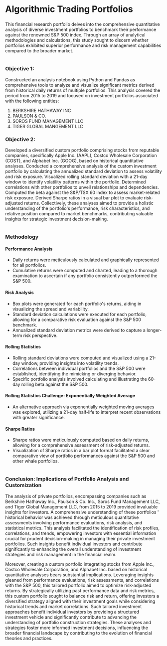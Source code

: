 # Algorithmic Trading Portfolios
###

This financial research portfolio delves into the comprehensive quantitative analysis of diverse investment portfolios to benchmark their performance against the renowned S&P 500 index. Through an array of analytical methodologies and calculations, this study sought to discern whether portfolios exhibited superior performance and risk management capabilities compared to the broader market.
# 
### Objective 1: 
Constructed an analysis notebook using Python and Pandas as comprehensive tools to analyze and visualize significant metrics derived from historical daily returns of multiple portfolios. This analysis covered the period from 2015 to 2019 and focused on investment portfolios associated with the following entities:

  1. BERKSHIRE HATHAWAY INC
  2. PAULSON & CO.
  3. SOROS FUND MANAGEMENT LLC
  4. TIGER GLOBAL MANGEMENT LLC

### Objective 2: 
Developed a diversified custom portfolio comprising stocks from reputable companies, specifically Apple Inc. (AAPL), Costco Wholesale Corporation (COST), and Alphabet Inc. (GOOG), based on historical quantitative analyses.
Conducted a comprehensive analysis of the custom investment portfolio by calculating the annualized standard deviation to assess volatility and risk exposure. Visualized rolling standard deviation with a 21-day window to identify volatility patterns within the portfolio. Determined correlations with other portfolios to unveil relationships and dependencies. Computed the beta against the S&P/TSX 60 index to assess market-related risk exposure. Derived Sharpe ratios in a visual bar plot to evaluate risk-adjusted returns. Collectively, these analyses aimed to provide a holistic understanding of the portfolio's performance, risk characteristics, and relative position compared to market benchmarks, contributing valuable insights for strategic investment decision-making.
#
### Methodology 
#### Performance Analysis
- Daily returns were meticulously calculated and graphically represented for all portfolios.
- Cumulative returns were computed and charted, leading to a thorough examination to ascertain if any portfolio consistently outperformed the S&P 500.
#### Risk Analysis
- Box plots were generated for each portfolio's returns, aiding in visualizing the spread and variability.
- Standard deviation calculations were executed for each portfolio, allowing for a comparative risk evaluation against the S&P 500 benchmark.
- Annualized standard deviation metrics were derived to capture a longer-term risk perspective.
#### Rolling Statistics
- Rolling standard deviations were computed and visualized using a 21-day window, providing insights into volatility trends.
- Correlations between individual portfolios and the S&P 500 were established, identifying the mimicking or diverging behavior.
- Specific portfolio analysis involved calculating and illustrating the 60-day rolling beta against the S&P 500.
#### Rolling Statistics Challenge: Exponentially Weighted Average
- An alternative approach via exponentially weighted moving averages was explored, utilizing a 21-day half-life to interpret recent observations with greater significance.
#### Sharpe Ratios
- Sharpe ratios were meticulously computed based on daily returns, allowing for a comprehensive assessment of risk-adjusted returns.
- Visualization of Sharpe ratios in a bar plot format facilitated a clear comparative view of portfolio performances against the S&P 500 and other whale portfolios.
#
### Conclusion: Implications of Portfolio Analysis and Customization
   The analysis of private portfolios, encompassing companies such as Berkshire Hathaway Inc., Paulson & Co. Inc., Soros Fund Management LLC, and Tiger Global Management LLC, from 2015 to 2019 provided invaluable insights for investors. A comprehensive understanding of these portfolios ' historical behavior was achieved through meticulous quantitative assessments involving performance evaluations, risk analysis, and statistical metrics. This analysis facilitated the identification of risk profiles, correlations, and trends, empowering investors with essential information crucial for prudent decision-making in managing their private investment portfolios. Such insights benefit individual investors and contribute significantly to enhancing the overall understanding of investment strategies and risk management in the financial realm.

   Moreover, creating a custom portfolio integrating stocks from Apple Inc., Costco Wholesale Corporation, and Alphabet Inc. based on historical quantitative analyses bears substantial implications. Leveraging insights gleaned from performance evaluations, risk assessments, and correlations with the S&P 500, this tailored portfolio aimed to optimize risk-adjusted returns. By strategically utilizing past performance data and risk metrics, this custom portfolio sought to balance risk and return, offering investors a diversified strategy aligned with their investment goals while considering historical trends and market correlations. Such tailored investment approaches benefit individual investors by providing a structured investment vehicle and significantly contribute to advancing the understanding of portfolio construction strategies. These analyses and strategies foster more informed investment decisions, influencing the broader financial landscape by contributing to the evolution of financial theories and practices.

